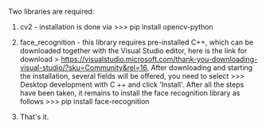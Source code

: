 Two libraries are required:

1.  cv2 - installation is done via \>\>\> pip install opencv-python
2.  face\_recognition - this library requires pre-installed C++, which
    can be downloaded together with the Visual Studio editor, here is the
    link for download >
    https://visualstudio.microsoft.com/thank-you-downloading-visual-studio/?sku=Community&rel=16,
    After downloading and starting the installation, several fields will
    be offered, you need to select \>\>\> Desktop development with C ++
    and click 'Install'. After all the steps have been taken, it
    remains to install the face recognition library as follows \>\>\>
    pip install face-recognition

3.  That's it.


